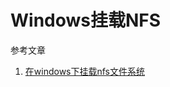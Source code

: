 # Windows挂载NFS

参考文章

1. [在windows下挂载nfs文件系统](https://blog.csdn.net/wykkunkun/article/details/79638288)

